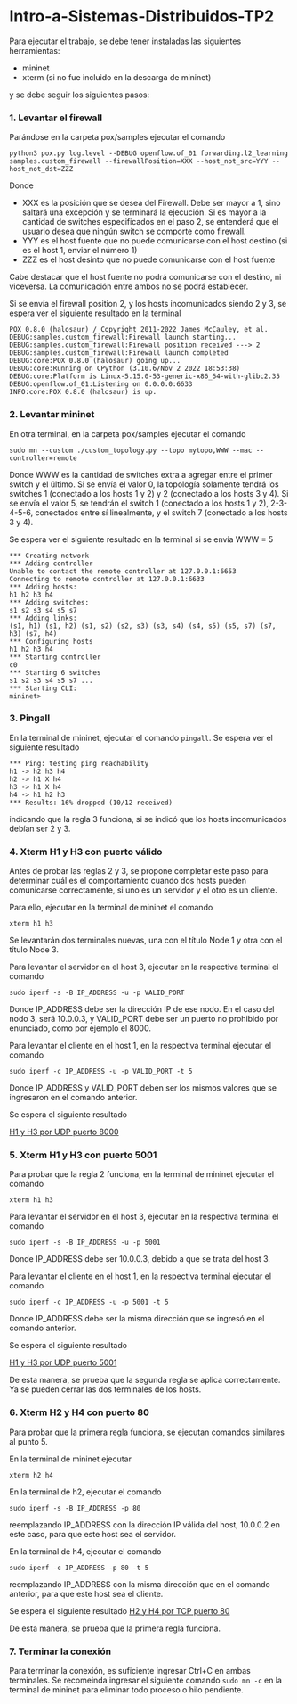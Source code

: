# Intro-a-Sistemas-Distribuidos-TP2

Para ejecutar el trabajo, se debe tener instaladas las siguientes herramientas:
- mininet
- xterm (si no fue incluido en la descarga de mininet)


y se debe seguir los siguientes pasos:

### 1. Levantar el firewall
Parándose en la carpeta pox/samples ejecutar el comando
```
python3 pox.py log.level --DEBUG openflow.of_01 forwarding.l2_learning samples.custom_firewall --firewallPosition=XXX --host_not_src=YYY --host_not_dst=ZZZ
```
Donde 
- XXX es la posición que se desea del Firewall. Debe ser mayor a 1, sino saltará una excepción y se terminará la ejecución. Si es mayor a la cantidad de switches especificados en el paso 2, se entenderá que el usuario desea que ningún switch se comporte como firewall.
- YYY es el host fuente que no puede comunicarse con el host destino (si es el host 1, enviar el número 1)
- ZZZ es el host desinto que no puede comunicarse con el host fuente

Cabe destacar que el host fuente no podrá comunicarse con el destino, ni viceversa. La comunicación entre ambos no se podrá establecer.


Si se envía el firewall position 2, y los hosts incomunicados siendo 2 y 3, se espera ver el siguiente resultado en la terminal
```
POX 0.8.0 (halosaur) / Copyright 2011-2022 James McCauley, et al.
DEBUG:samples.custom_firewall:Firewall launch starting...
DEBUG:samples.custom_firewall:Firewall position received ---> 2
DEBUG:samples.custom_firewall:Firewall launch completed
DEBUG:core:POX 0.8.0 (halosaur) going up...
DEBUG:core:Running on CPython (3.10.6/Nov 2 2022 18:53:38)
DEBUG:core:Platform is Linux-5.15.0-53-generic-x86_64-with-glibc2.35
DEBUG:openflow.of_01:Listening on 0.0.0.0:6633
INFO:core:POX 0.8.0 (halosaur) is up.

```



### 2. Levantar mininet
En otra terminal, en la carpeta pox/samples ejecutar el comando
```
sudo mn --custom ./custom_topology.py --topo mytopo,WWW --mac --controller=remote
```
Donde WWW es la cantidad de switches extra a agregar entre el primer switch y el último. Si se envía el valor 0, la topología solamente tendrá los switches 1 (conectado a los hosts 1 y 2) y 2 (conectado a los hosts 3 y 4). Si se envía el valor 5, se tendrán el switch 1 (conectado a los hosts 1 y 2), 2-3-4-5-6, conectados entre sí linealmente, y el switch 7 (conectado a los hosts 3 y 4).

Se espera ver el siguiente resultado en la terminal si se envía WWW = 5
```
*** Creating network
*** Adding controller
Unable to contact the remote controller at 127.0.0.1:6653
Connecting to remote controller at 127.0.0.1:6633
*** Adding hosts:
h1 h2 h3 h4 
*** Adding switches:
s1 s2 s3 s4 s5 s7 
*** Adding links:
(s1, h1) (s1, h2) (s1, s2) (s2, s3) (s3, s4) (s4, s5) (s5, s7) (s7, h3) (s7, h4) 
*** Configuring hosts
h1 h2 h3 h4 
*** Starting controller
c0 
*** Starting 6 switches
s1 s2 s3 s4 s5 s7 ...
*** Starting CLI:
mininet> 
```


### 3. Pingall
En la terminal de mininet, ejecutar el comando `pingall`. Se espera ver el siguiente resultado
```
*** Ping: testing ping reachability
h1 -> h2 h3 h4 
h2 -> h1 X h4 
h3 -> h1 X h4 
h4 -> h1 h2 h3 
*** Results: 16% dropped (10/12 received)

```

indicando que la regla 3 funciona, si se indicó que los hosts incomunicados debían ser 2 y 3.



### 4. Xterm H1 y H3 con puerto válido
Antes de probar las reglas 2 y 3, se propone completar este paso para determinar cuál es el comportamiento cuando dos hosts pueden comunicarse correctamente, si uno es un servidor y el otro es un cliente.

Para ello, ejecutar en la terminal de mininet el comando
```
xterm h1 h3
```

Se levantarán dos terminales nuevas, una con el título Node 1 y otra con el título Node 3.

Para levantar el servidor en el host 3, ejecutar en la respectiva terminal el comando
```
sudo iperf -s -B IP_ADDRESS -u -p VALID_PORT
```
Donde IP_ADDRESS debe ser la dirección IP de ese nodo. En el caso del nodo 3, será 10.0.0.3, y VALID_PORT debe ser un puerto no prohibido por enunciado, como por ejemplo el 8000.



Para levantar el cliente en el host 1, en la respectiva terminal ejecutar el comando
```
sudo iperf -c IP_ADDRESS -u -p VALID_PORT -t 5
```
Donde IP_ADDRESS y VALID_PORT deben ser los mismos valores que se ingresaron en el comando anterior.



Se espera el siguiente resultado

[H1 y H3 por UDP puerto 8000](https://imgur.com/PjkRMCF )



### 5. Xterm H1 y H3 con puerto 5001
Para probar que la regla 2 funciona, en la terminal de mininet ejecutar el comando 
```
xterm h1 h3
```

Para levantar el servidor en el host 3, ejecutar en la respectiva terminal el comando
```
sudo iperf -s -B IP_ADDRESS -u -p 5001
```
Donde IP_ADDRESS debe ser 10.0.0.3, debido a que se trata del host 3.



Para levantar el cliente en el host 1, en la respectiva terminal ejecutar el comando
```
sudo iperf -c IP_ADDRESS -u -p 5001 -t 5
```
Donde IP_ADDRESS debe ser la misma dirección que se ingresó en el comando anterior.

Se espera el siguiente resultado

[H1 y H3 por UDP puerto 5001](https://imgur.com/6PNTilB )

De esta manera, se prueba que la segunda regla se aplica correctamente. Ya se pueden cerrar las dos terminales de los hosts.

### 6. Xterm H2 y H4 con puerto 80
Para probar que la primera regla funciona, se ejecutan comandos similares al punto 5.

En la terminal de mininet ejecutar
```
xterm h2 h4
```

En la terminal de h2, ejecutar el comando
```
sudo iperf -s -B IP_ADDRESS -p 80
```
reemplazando IP_ADDRESS con la dirección IP válida del host, 10.0.0.2 en este caso, para que este host sea el servidor.


En la terminal de h4, ejecutar el comando
```
sudo iperf -c IP_ADDRESS -p 80 -t 5
```
reemplazando IP_ADDRESS con la misma dirección que en el comando anterior, para que este host sea el cliente.


Se espera el siguiente resultado
[H2 y H4 por TCP puerto 80](https://imgur.com/W0wCIsq )

De esta manera, se prueba que la primera regla funciona.


### 7. Terminar la conexión
Para terminar la conexión, es suficiente ingresar Ctrl+C en ambas terminales. Se recomeinda ingresar el siguiente comando `sudo mn -c` en la terminal de mininet para eliminar todo proceso o hilo pendiente.



